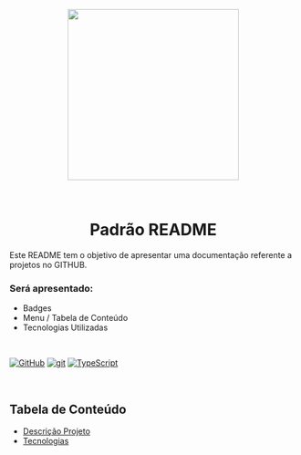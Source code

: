 <p width="100%" align="center">
    <img src="./image/logo nasa.png" width="300px">
</p>

<br>
<h1 id="descricaoprojeto" align="center"> Padrão README </h1>

Este README tem o objetivo de apresentar uma documentação referente a projetos no GITHUB.

### Será apresentado:

<ul>
<li> Badges </li>
<li> Menu / Tabela de Conteúdo </li>
<li> Tecnologias Utilizadas </li>
</ul>

<br>

[![GitHub](https://img.shields.io/badge/--181717?logo=github&logoColor=ffffff)](https://github.com/) [![git](https://img.shields.io/badge/--F05032?logo=git&logoColor=ffffff)](http://git-scm.com/) [![TypeScript](https://img.shields.io/badge/--3178C6?logo=typescript&logoColor=ffffff)](https://www.typescriptlang.org/)

<br>

## Tabela de Conteúdo

<ul>
    <li><a href="#descricaoprojeto" > Descrição Projeto</a></li>
    <li><a href="#tecnologia"> Tecnologias</a></li>
</ul>
